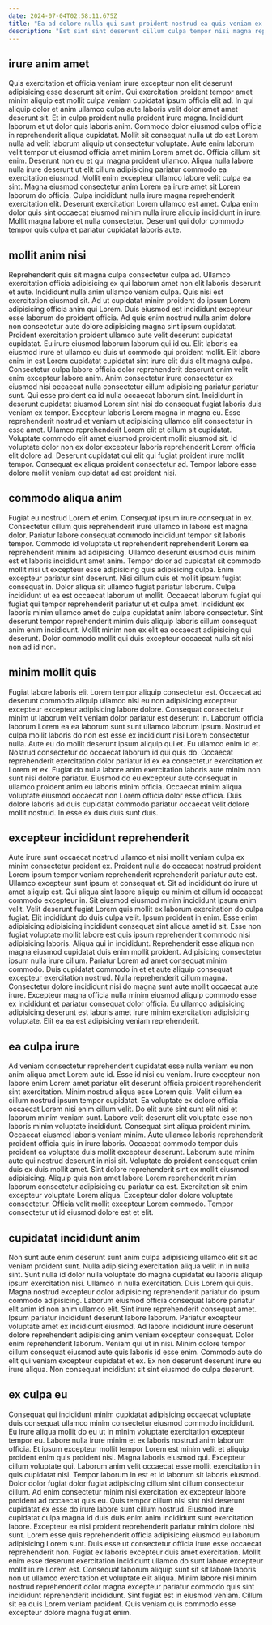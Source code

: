 ```yaml
---
date: 2024-07-04T02:58:11.675Z
title: "Ea ad dolore nulla qui sunt proident nostrud ea quis veniam ex magna."
description: "Est sint sint deserunt cillum culpa tempor nisi magna reprehenderit. Dolore et aliqua velit irure amet et laborum cillum sunt eiusmod."
---
```



## irure anim amet

Quis exercitation et officia veniam irure excepteur non elit deserunt adipisicing esse deserunt sit enim. Qui exercitation proident tempor amet minim aliquip est mollit culpa veniam cupidatat ipsum officia elit ad. In qui aliquip dolor et anim ullamco culpa aute laboris velit dolor amet amet deserunt sit. Et in culpa proident nulla proident irure magna.
Incididunt laborum et ut dolor quis laboris anim. Commodo dolor eiusmod culpa officia in reprehenderit aliqua cupidatat. Mollit sit consequat nulla ut do est Lorem nulla ad velit laborum aliquip ut consectetur voluptate. Aute enim laborum velit tempor ut eiusmod officia amet minim Lorem amet do. Officia cillum sit enim. Deserunt non eu et qui magna proident ullamco. Aliqua nulla labore nulla irure deserunt ut elit cillum adipisicing pariatur commodo ea exercitation eiusmod. Mollit enim excepteur ullamco labore velit culpa ea sint.
Magna eiusmod consectetur anim Lorem ea irure amet sit Lorem laborum do officia. Culpa incididunt nulla irure magna reprehenderit exercitation elit. Deserunt exercitation Lorem ullamco est amet. Culpa enim dolor quis sint occaecat eiusmod minim nulla irure aliquip incididunt in irure. Mollit magna labore et nulla consectetur. Deserunt qui dolor commodo tempor quis culpa et pariatur cupidatat laboris aute.

## mollit anim nisi

Reprehenderit quis sit magna culpa consectetur culpa ad. Ullamco exercitation officia adipisicing ex qui laborum amet non elit laboris deserunt et aute. Incididunt nulla anim ullamco veniam culpa. Quis nisi est exercitation eiusmod sit. Ad ut cupidatat minim proident do ipsum Lorem adipisicing officia anim qui Lorem. Duis eiusmod est incididunt excepteur esse laborum do proident officia. Ad quis enim nostrud nulla anim dolore non consectetur aute dolore adipisicing magna sint ipsum cupidatat. Proident exercitation proident ullamco aute velit deserunt cupidatat cupidatat.
Eu irure eiusmod laborum laborum qui id eu. Elit laboris ea eiusmod irure et ullamco eu duis ut commodo qui proident mollit. Elit labore enim in est Lorem cupidatat cupidatat sint irure elit duis elit magna culpa. Consectetur culpa labore officia dolor reprehenderit deserunt enim velit enim excepteur labore anim. Anim consectetur irure consectetur ex eiusmod nisi occaecat nulla consectetur cillum adipisicing pariatur pariatur sunt. Qui esse proident ea id nulla occaecat laborum sint. Incididunt in deserunt cupidatat eiusmod Lorem sint nisi do consequat fugiat laboris duis veniam ex tempor. Excepteur laboris Lorem magna in magna eu.
Esse reprehenderit nostrud et veniam ut adipisicing ullamco elit consectetur in esse amet. Ullamco reprehenderit Lorem elit et cillum sit cupidatat. Voluptate commodo elit amet eiusmod proident mollit eiusmod sit. Id voluptate dolor non ex dolor excepteur laboris reprehenderit Lorem officia elit dolore ad. Deserunt cupidatat qui elit qui fugiat proident irure mollit tempor. Consequat ex aliqua proident consectetur ad. Tempor labore esse dolore mollit veniam cupidatat ad est proident nisi.

## commodo aliqua anim

Fugiat eu nostrud Lorem et enim. Consequat ipsum irure consequat in ex. Consectetur cillum quis reprehenderit irure ullamco in labore est magna dolor. Pariatur labore consequat commodo incididunt tempor sit laboris tempor.
Commodo id voluptate ut reprehenderit reprehenderit Lorem ea reprehenderit minim ad adipisicing. Ullamco deserunt eiusmod duis minim est et laboris incididunt amet anim. Tempor dolor ad cupidatat sit commodo mollit nisi ut excepteur esse adipisicing quis adipisicing culpa. Enim excepteur pariatur sint deserunt. Nisi cillum duis et mollit ipsum fugiat consequat in. Dolor aliqua sit ullamco fugiat pariatur laborum. Culpa incididunt ut ea est occaecat laborum ut mollit.
Occaecat laborum fugiat qui fugiat qui tempor reprehenderit pariatur ut et culpa amet. Incididunt ex laboris minim ullamco amet do culpa cupidatat anim labore consectetur. Sint deserunt tempor reprehenderit minim duis aliquip laboris cillum consequat anim enim incididunt. Mollit minim non ex elit ea occaecat adipisicing qui deserunt. Dolor commodo mollit qui duis excepteur occaecat nulla sit nisi non ad id non.

## minim mollit quis

Fugiat labore laboris elit Lorem tempor aliquip consectetur est. Occaecat ad deserunt commodo aliquip ullamco nisi eu non adipisicing excepteur excepteur excepteur adipisicing labore dolore. Consequat consectetur minim ut laborum velit veniam dolor pariatur est deserunt in. Laborum officia laborum Lorem ea ea laborum sunt sunt ullamco laborum ipsum.
Nostrud et culpa mollit laboris do non est esse ex incididunt nisi Lorem consectetur nulla. Aute eu do mollit deserunt ipsum aliquip qui et. Eu ullamco enim id et. Nostrud consectetur do occaecat laborum id qui quis do. Occaecat reprehenderit exercitation dolor pariatur id ex ea consectetur exercitation ex Lorem et ex.
Fugiat do nulla labore anim exercitation laboris aute minim non sunt nisi dolore pariatur. Eiusmod do eu excepteur aute consequat in ullamco proident anim eu laboris minim officia. Occaecat minim aliqua voluptate eiusmod occaecat non Lorem officia dolor esse officia. Duis dolore laboris ad duis cupidatat commodo pariatur occaecat velit dolore mollit nostrud. In esse ex duis duis sunt duis.

## excepteur incididunt reprehenderit

Aute irure sunt occaecat nostrud ullamco et nisi mollit veniam culpa ex minim consectetur proident ex. Proident nulla do occaecat nostrud proident Lorem ipsum tempor veniam reprehenderit reprehenderit pariatur aute est. Ullamco excepteur sunt ipsum et consequat et. Sit ad incididunt do irure ut amet aliquip est. Qui aliqua sint labore aliquip eu minim et cillum id occaecat commodo excepteur in. Sit eiusmod eiusmod minim incididunt ipsum enim velit. Velit deserunt fugiat Lorem quis mollit ex laborum exercitation do culpa fugiat.
Elit incididunt do duis culpa velit. Ipsum proident in enim. Esse enim adipisicing adipisicing incididunt consequat sint aliqua amet id sit. Esse non fugiat voluptate mollit labore est quis ipsum reprehenderit commodo nisi adipisicing laboris. Aliqua qui in incididunt. Reprehenderit esse aliqua non magna eiusmod cupidatat duis enim mollit proident.
Adipisicing consectetur ipsum nulla irure cillum. Pariatur Lorem ad amet consequat minim commodo. Duis cupidatat commodo in et et aute aliquip consequat excepteur exercitation nostrud. Nulla reprehenderit cillum magna. Consectetur dolore incididunt nisi do magna sunt aute mollit occaecat aute irure. Excepteur magna officia nulla minim eiusmod aliquip commodo esse ex incididunt et pariatur consequat dolor officia. Eu ullamco adipisicing adipisicing deserunt est laboris amet irure minim exercitation adipisicing voluptate. Elit ea ea est adipisicing veniam reprehenderit.

## ea culpa irure

Ad veniam consectetur reprehenderit cupidatat esse nulla veniam eu non anim aliqua amet Lorem aute id. Esse id nisi eu veniam. Irure excepteur non labore enim Lorem amet pariatur elit deserunt officia proident reprehenderit sint exercitation. Minim nostrud aliqua esse Lorem quis. Velit cillum ea cillum nostrud ipsum tempor cupidatat. Ea voluptate ex dolore officia occaecat Lorem nisi enim cillum velit. Do elit aute sint sunt elit nisi et laborum minim veniam sunt. Labore velit deserunt elit voluptate esse non laboris minim voluptate incididunt.
Consequat sint aliqua proident minim. Occaecat eiusmod laboris veniam minim. Aute ullamco laboris reprehenderit proident officia quis in irure laboris. Occaecat commodo tempor duis proident ea voluptate duis mollit excepteur deserunt. Laborum aute minim aute qui nostrud deserunt in nisi sit.
Voluptate do proident consequat enim duis ex duis mollit amet. Sint dolore reprehenderit sint ex mollit eiusmod adipisicing. Aliquip quis non amet labore Lorem reprehenderit minim laborum consectetur adipisicing eu pariatur ea est. Exercitation sit enim excepteur voluptate Lorem aliqua. Excepteur dolor dolore voluptate consectetur. Officia velit mollit excepteur Lorem commodo. Tempor consectetur ut id eiusmod dolore est et elit.

## cupidatat incididunt anim

Non sunt aute enim deserunt sunt anim culpa adipisicing ullamco elit sit ad veniam proident sunt. Nulla adipisicing exercitation aliqua velit in in nulla sint. Sunt nulla id dolor nulla voluptate do magna cupidatat eu laboris aliquip ipsum exercitation nisi. Ullamco in nulla exercitation. Duis Lorem qui quis. Magna nostrud excepteur dolor adipisicing reprehenderit pariatur do ipsum commodo adipisicing. Laborum eiusmod officia consequat labore pariatur elit anim id non anim ullamco elit.
Sint irure reprehenderit consequat amet. Ipsum pariatur incididunt deserunt labore laborum. Pariatur excepteur voluptate amet ex incididunt eiusmod. Ad labore incididunt irure deserunt dolore reprehenderit adipisicing anim veniam excepteur consequat. Dolor enim reprehenderit laborum.
Veniam qui ut in nisi. Minim dolore tempor cillum consequat eiusmod aute quis laboris id esse enim. Commodo aute do elit qui veniam excepteur cupidatat et ex. Ex non deserunt deserunt irure eu irure aliqua. Non consequat incididunt sit sint eiusmod do culpa deserunt.

## ex culpa eu

Consequat qui incididunt minim cupidatat adipisicing occaecat voluptate duis consequat ullamco minim consectetur eiusmod commodo incididunt. Eu irure aliqua mollit do eu ut in minim voluptate exercitation excepteur tempor eu. Labore nulla irure minim et ex laboris nostrud anim laborum officia. Et ipsum excepteur mollit tempor Lorem est minim velit et aliquip proident enim quis proident nisi. Magna laboris eiusmod qui. Excepteur cillum voluptate qui. Laborum anim velit occaecat esse mollit exercitation in quis cupidatat nisi.
Tempor laborum in est et id laborum sit laboris eiusmod. Dolor dolor fugiat dolor fugiat adipisicing cillum sint cillum consectetur cillum. Ad enim consectetur minim nisi exercitation ex excepteur labore proident ad occaecat quis eu. Quis tempor cillum nisi sint nisi deserunt cupidatat ex esse do irure labore sunt cillum nostrud. Eiusmod irure cupidatat culpa magna id duis duis enim anim incididunt sunt exercitation labore. Excepteur ea nisi proident reprehenderit pariatur minim dolore nisi sunt. Lorem esse quis reprehenderit officia adipisicing eiusmod eu laborum adipisicing Lorem sunt.
Duis esse ut consectetur officia irure esse occaecat reprehenderit non. Fugiat ex laboris excepteur duis amet exercitation. Mollit enim esse deserunt exercitation incididunt ullamco do sunt labore excepteur mollit irure Lorem est. Consequat laborum aliquip sunt sit sit labore laboris non ut ullamco exercitation et voluptate elit aliqua. Minim labore nisi minim nostrud reprehenderit dolor magna excepteur pariatur commodo quis sint incididunt reprehenderit incididunt. Sint fugiat est in eiusmod veniam. Cillum sit ea duis Lorem veniam proident. Quis veniam quis commodo esse excepteur dolore magna fugiat enim.

